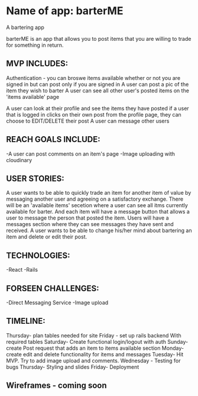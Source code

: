 # Name of app: barterME
A bartering app


barterME is an app that allows you to post items that you are willing to trade for something in return.

## MVP INCLUDES:

Authentication - you can broswe items available whether or not you are signed in but can post only if you are signed in
A user can post a pic of the item they wish to barter
A user can see all other user's posted items on the 'items available' page

A user can look at their profile and see the items they have posted
if a user that is logged in clicks on their own post from the profile page, they can choose to
EDIT/DELETE their post
A user can message other users

## REACH GOALS INCLUDE:
-A user can post comments on an item's page 
-Image uploading with cloudinary 

## USER STORIES:
A user wants to be able to quickly trade an item for another item of value by messaging another user and agreeing on a  satisfactory exchange. There will be an 'available items' secetion where a user can see all itms currently available for barter. And each item will have a message button that allows a user to message the person that posted the item. Users will have a messages section where they can see messages they have sent and received. A user wants to be able to change his/her mind about bartering an item and delete or edit their post. 


## TECHNOLOGIES:
-React
-Rails

## FORSEEN CHALLENGES:
-Direct Messaging Service
-Image upload

## TIMELINE:
Thursday- plan tables needed for site
Friday - set up rails backend With required tables
Saturday- Create functional login/logout with auth
Sunday- create Post request that adds an item to items available section
Monday- create edit and delete functionality for items and messages
Tuesday- Hit MVP. Try to add image upload and comments.
Wednesday - Testing for bugs
Thursday- Styling and slides
Friday- Deployment

## Wireframes - coming soon
